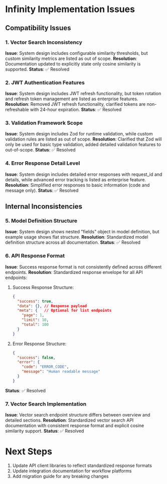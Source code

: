 # Infinity Implementation Issues

## Compatibility Issues

### 1. Vector Search Inconsistency
**Issue**: System design includes configurable similarity thresholds, but custom similarity metrics are listed as out of scope.
**Resolution**: Documentation updated to explicitly state only cosine similarity is supported.
**Status**: ✅ Resolved

### 2. JWT Authentication Features
**Issue**: System design includes JWT refresh functionality, but token rotation and refresh token management are listed as enterprise features.
**Resolution**: Removed JWT refresh functionality, clarified tokens are non-refreshable with 24-hour expiration.
**Status**: ✅ Resolved

### 3. Validation Framework Scope
**Issue**: System design includes Zod for runtime validation, while custom validation rules are listed as out of scope.
**Resolution**: Clarified that Zod will only be used for basic type validation, added detailed validation features to out-of-scope.
**Status**: ✅ Resolved

### 4. Error Response Detail Level
**Issue**: System design includes detailed error responses with request_id and details, while advanced error tracking is listed as enterprise feature.
**Resolution**: Simplified error responses to basic information (code and message only).
**Status**: ✅ Resolved

## Internal Inconsistencies

### 5. Model Definition Structure
**Issue**: System design shows nested "fields" object in model definition, but example usage shows flat structure.
**Resolution**: Standardized model definition structure across all documentation.
**Status**: ✅ Resolved

### 6. API Response Format
**Issue**: Success response format is not consistently defined across different endpoints.
**Resolution**: Standardized response envelope for all API endpoints:
1. Success Response Structure:
   ```json
   {
     "success": true,
     "data": {}, // Response payload
     "meta": {   // Optional for list endpoints
       "page": 1,
       "limit": 10,
       "total": 100
     }
   }
   ```
2. Error Response Structure:
   ```json
   {
     "success": false,
     "error": {
       "code": "ERROR_CODE",
       "message": "Human readable message"
     }
   }
   ```
**Status**: ✅ Resolved

### 7. Vector Search Implementation
**Issue**: Vector search endpoint structure differs between overview and detailed sections.
**Resolution**: Standardized vector search API documentation with consistent response format and explicit cosine similarity support.
**Status**: ✅ Resolved

# Next Steps
1. Update API client libraries to reflect standardized response formats
2. Update integration documentation for workflow platforms
3. Add migration guide for any breaking changes

#